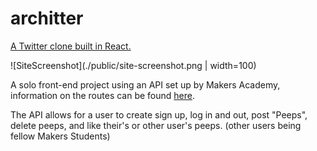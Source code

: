 # architter

[A Twitter clone built in React.](https://architter-app.herokuapp.com/)

![SiteScreenshot](./public/site-screenshot.png | width=100)

A solo front-end project using an API set up by Makers Academy, information on the routes can be found [here](https://github.com/makersacademy/chitter_api_backend#readme).

The API allows for a user to create sign up, log in and out, post "Peeps", delete peeps, and like their's or other user's peeps. (other users being fellow Makers Students)

